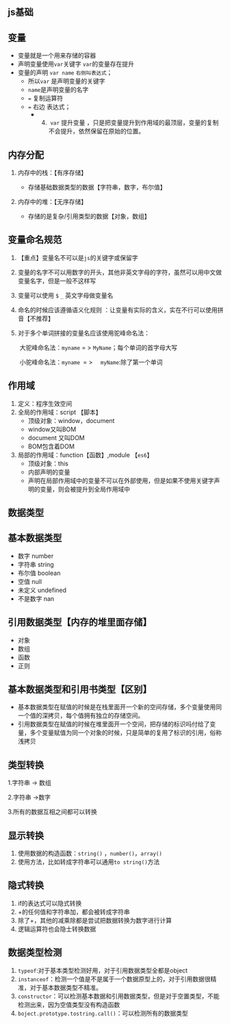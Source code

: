 ## js基础



## 变量

- 变量就是一个用来存储的容器
- 声明变量使用`var`关键字     `var`的变量存在提升
- 变量的声明     `var name` `右侧叫表达式`；
  - 所以`var` 是声明变量的关键字
  - `name`是声明变量的名字
  - `=`  复制运算符
  - `=`  右边  表达式；
    - 4. ​    `var`  提升变量 ，只是把变量提升到作用域的最顶层，变量的复制不会提升，依然保留在原始的位置。





## 内存分配

1. 内存中的栈：【有序存储】
   - 存储基础数据类型的数据【字符串，数字，布尔值】

2. 内存中的堆：【无序存储】
   - 存储的是复杂/引用类型的数据【对象，数组】



## 变量命名规范

1. 【重点】变量名不可以是`js`的关键字或保留字

2. 变量的名字不可以用数字的开头，其他非英文字母的字符，虽然可以用中文做变量名字，但是一般不这样写

3. 变量可以使用     `$`    `_`    英文字母做变量名

4. 命名的时候应该遵循语义化规则 ：让变量有实际的含义，实在不行可以使用拼音【不推荐】

5. 对于多个单词拼接的变量名应该使用驼峰命名法：

   ​	大驼峰命名法：`myname`   = >   `MyName`；每个单词的首字母大写

   ​	小驼峰命名法：`myname `= >   `  myName`:除了第一个单词





## 作用域

1. 定义：程序生效空间
2. 全局的作用域：script 【脚本】
   - 顶级对象：window，document
   - window又叫BOM
   - document 又叫DOM
   - BOM包含着DOM
3. 局部的作用域：function【函数】,module 【`es6`】
   - 顶级对象：this
   - 内部声明的变量
   - 声明在局部作用域中的变量不可以在外部使用，但是如果不使用关键字声明的变量，则会被提升到全局作用域中



## 数据类型

## 基本数据类型

- 数字   number
- 字符串  string
- 布尔值 boolean
- 空值   null
- 未定义   undefined
- 不是数字   nan



## 引用数据类型【内存的堆里面存储】

- 对象
- 数组
- 函数
- 正则



## 基本数据类型和引用书类型【区别】

- 基本数据类型在赋值的时候是在栈里面开一个新的空间存储，多个变量使用同一个值的深拷贝，每个值拥有独立的存储空间。
- 引用数据类型在赋值的时候在堆里面开一个空间，把存储的标识吗付给了变量，多个变量赋值为同一个对象的时候，只是简单的复用了标识的引用，俗称浅拷贝



 ## 类型转换

1.字符串 -> 数组

2.字符串 ->数字

3.所有的数据互相之间都可以转换



## 显示转换

1. 使用数据的构造函数：`string()` ，`number()`，`array()`
2. 使用方法，比如转成字符串可以通用`to string()`方法



## 隐式转换

1. if的表达式可以隐式转换
2. +的任何值和字符串加，都会被转成字符串
3. 除了+，其他的减乘除都是尝试把数据转换为数字进行计算
4. 逻辑运算符也会隐士转换数据



## 数据类型检测

1. `typeof`:对于基本类型检测好用，对于引用数据类型全都是object
2. `instanceof`：检测一个值是不是属于一个数据原型上的，对于引用数据很精准，对于基本数据类型不精准。
3. `constructor`：可以检测基本数据和引用数据类型，但是对于空置类型，不能检测出来，因为空值类型没有构造函数
4. `boject.prototype.tostring.call()`：可以检测所有的数据类型

